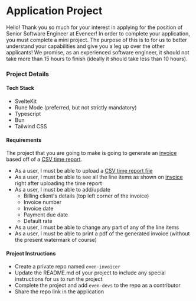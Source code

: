# Application Project

Hello!
Thank you so much for your interest in applying for the position of Senior Software Engineer at Eveneer! In order to complete your application, you must complete a mini project. The purpose of this is to for us to better understand your capabilities and give you a leg up over the other applicants! We promise, as an experienced software engineer, it should not take more than 15 hours to finish (ideally it should take less than 10 hours).

### Project Details

#### Tech Stack
- SvelteKit
- Rune Mode (preferred, but not strictly mandatory)
- Typescript
- Bun
- Tailwind CSS

#### Requirements
The project that you are going to make is going to generate an [invoice](Invoice_2412003_2024-12-17.pdf) based off of a [CSV time report](time_report.csv).

- As a user, I must be able to upload a [CSV time report file](time_report.csv)
- As a user, I must be able to see all the line items as shown on [invoice](Invoice_2412003_2024-12-17.pdf) right after uploading the time report
- As a user, I must be able to add/update
  - Billing client's details (top left corner of the invoice)
  - Invoice number
  - Invoice date
  - Payment due date
  - Default rate
- As a user, I must be able to change any part of any of the line items
- As a user, I must be able to print a pdf of the generated invoice (without the present watermark of course)

#### Project Instructions
- Create a private repo named `even-invoicer`
- Update the README.md of your project to include any special instructions for us to run the project
- Complete the project and add `even-devs` to the repo as a contributor
- Share the repo link in the application
